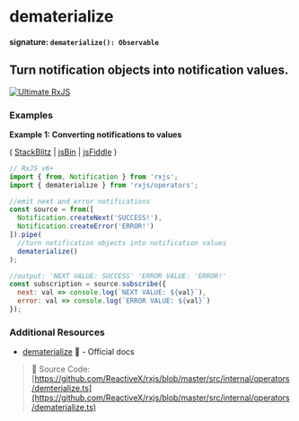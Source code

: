# dematerialize

#### signature: `dematerialize(): Observable`

## Turn notification objects into notification values.

[<img src="https://drive.google.com/uc?export=view&id=1htrban3k3Z8CxiKwEV6bdmxW5Wu8xdWX" alt="Ultimate RxJS" style="max-width: 100%">](https://ultimatecourses.com/courses/rxjs?ref=4)

### Examples

**Example 1: Converting notifications to values**

(
[StackBlitz](https://stackblitz.com/edit/typescript-bxdwbg?file=index.ts&devtoolsheight=100)
| [jsBin](http://jsbin.com/vafedocibi/1/edit?js,console) |
[jsFiddle](https://jsfiddle.net/btroncone/jw08mouy/) )

```javascript
// RxJS v6+
import { from, Notification } from 'rxjs';
import { dematerialize } from 'rxjs/operators';

//emit next and error notifications
const source = from([
  Notification.createNext('SUCCESS!'),
  Notification.createError('ERROR!')
]).pipe(
  //turn notification objects into notification values
  dematerialize()
);

//output: 'NEXT VALUE: SUCCESS' 'ERROR VALUE: 'ERROR!'
const subscription = source.subscribe({
  next: val => console.log(`NEXT VALUE: ${val}`),
  error: val => console.log(`ERROR VALUE: ${val}`)
});
```

### Additional Resources

- [dematerialize](https://rxjs.dev/api/operators/dematerialize) 📰 - Official
  docs

> 📁 Source Code:
> [https://github.com/ReactiveX/rxjs/blob/master/src/internal/operators/demterialize.ts](https://github.com/ReactiveX/rxjs/blob/master/src/internal/operators/dematerialize.ts)
